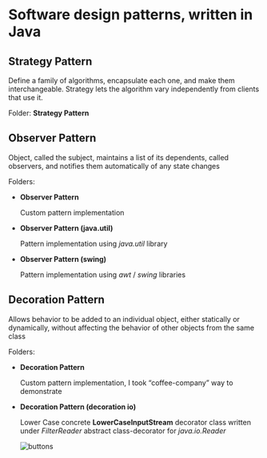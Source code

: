 # Software design patterns, written in Java

## Strategy Pattern

Define a family of algorithms, encapsulate each one, and make them interchangeable. Strategy lets the algorithm vary independently from clients that use it.

Folder: __Strategy Pattern__ 

## Observer Pattern

Object, called the subject, maintains a list of its dependents, called observers, and notifies them automatically of any state changes

Folders:
	
- __Observer Pattern__
	
	Custom pattern implementation

- __Observer Pattern (java.util)__ 

	Pattern implementation using _java.util_ library

- __Observer Pattern (swing)__ 

	Pattern implementation using _awt_ / _swing_ libraries

## Decoration Pattern

Allows behavior to be added to an individual object, either statically or dynamically, without affecting the behavior of other objects from the same class

Folders:

- __Decoration Pattern__ 
	
	Custom pattern implementation, I took “coffee-company” way to demonstrate
	
- __Decoration Pattern (decoration io)__

	Lower Case concrete __LowerCaseInputStream__ decorator class written under _FilterReader_ abstract class-decorator for _java.io.Reader_
	
	![buttons](https://raw.github.com/masterrr/Software-Patterns/master/assets/dp.png)
	


